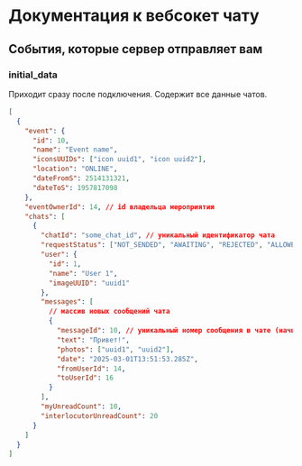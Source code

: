 # Документация к вебсокет чату

## События, которые сервер отправляет вам

### initial_data

Приходит сразу после подключения. Содержит все данные чатов.

```json
[
  {
    "event": {
      "id": 10,
      "name": "Event name",
      "iconsUUIDs": ["icon uuid1", "icon uuid2"],
      "location": "ONLINE",
      "dateFromS": 2514131321,
      "dateToS": 1957817098
    },
    "eventOwnerId": 14, // id владельца мероприятия
    "chats": [
      {
        "chatId": "some_chat_id", // уникальный идентификатор чата
        "requestStatus": ["NOT_SENDED", "AWAITING", "REJECTED", "ALLOWED"], // статус заявки, один из
        "user": {
          "id": 1,
          "name": "User 1",
          "imageUUID": "uuid1"
        },
        "messages": [
          // массив новых сообщений чата
          {
            "messageId": 10, // уникальный номер сообщения в чате (начинаются с 1)
            "text": "Привет!",
            "photos": ["uuid1", "uuid2"],
            "date": "2025-03-01T13:51:53.285Z",
            "fromUserId": 14,
            "toUserId": 16
          }
        ],
        "myUnreadCount": 10,
        "interlocutorUnreadCount": 20
      }
    ]
  }
]
```

<!-- ### chat_updates

Присылается при обновлении сообщений в чате в чате. Присылает весь объект чата. Если `eventOwnerId` равен вашему id, то этот чат - один из чатов, в которых пользователи пишут вашему мероприятию, соответственно такие чаты должны группироваться по id мероприятия:

![](image.png)

Если `eventOwnerId` не равен вашему id, то этот чат - один из чатов, в который вы, как пользователь, пишите, чтобы например получить доступ к нему:

![](image-1.png)

Параметр `isRequestSended` отвечает за то, является ли чат запросом на мероприятие. Если он является запросом, то со стороны пользователя он выглядит так:

![](image-2.png)

а со стороны владельца вот так:

![](image-3.png)

```json
{
  "chatId": "some_chat_id", // уникальный идентификатор чата
  "event": {
    "id": 10,
    "name": "Event name",
    "iconsUUIDs": ["icon uuid1", "icon uuid2"]
  },
  "eventOwnerId": 14, // id владельца мероприятия
  "isRequestSended": true, // является ли этот чат заявкой на мероприятие?
  "messages": [
    // массив новых сообщений чата
    {
      "messageId": 10, // уникальный номер сообщения в чате (начинаются с 1)
      "text": "Привет!",
      "photos": ["uuid1", "uuid2"],
      "date": "2025-03-01T13:51:53.285Z",
      "fromUserId": 14,
      "toUserId": 16
    }
  ]
}
```

### chat_unread

Обновление статуса просмотров у чата. Показывает как ваши непрочитанные, так и непрочитанные у вашего собеседника.

```json
{
  "chatId": "some_unique_id",
  "myUnreadCount": 10, // количество сообщений, которые я не прочитал
  "interlocutorUnreadCount": 20 // количество моих сообщений, которые не прочитал собеседник
}
```

### history

Загрузка более ранних сообщений чата. Приходит при отправке события `load_history`.

```json
{
  "chatId": "some_unique_id",
  "messages": [
    {
      "messageId": 1,
      "text": "Это старое сообщение",
      "photos": ["uuid1", "uuid2"],
      "date": "2025-03-01T13:51:53.285Z",
      "fromUserId": 14,
      "toUserId": 16
    }
  ]
}
```

### debug_info

Присылает ошибки, чаще всего связанные с неверными входными параметрами на запрос. Или внутренними ошибками сервиса.

## События, которые сервер ожидает от вас

## send_message

Отправка сообщения в чат.

```json
{
  "chatId": "chat_unique_id",
  "message": {
    "text": "Текст сообщения",
    "photos": ["uuid1", "uuid2"],
    "attachedPhotos": ["uuid1", "uuid2", "uuid3"]
  }
}
```

## read_messages

Пометить сообщения как прочитанные

```json
{
  "chatId": "chat_unique_id",
  "lastReadedMessageId": 10 // messageId последнего прочитанного сообщения
}
```

## load_history

Запрос на загрузку диалога выше (истории)

```json
{
  "chatId": "chat_unique_id",
  "lastMessageId": 124 // messageId самого последнего загруженного сообщения в чате
}
``` -->
